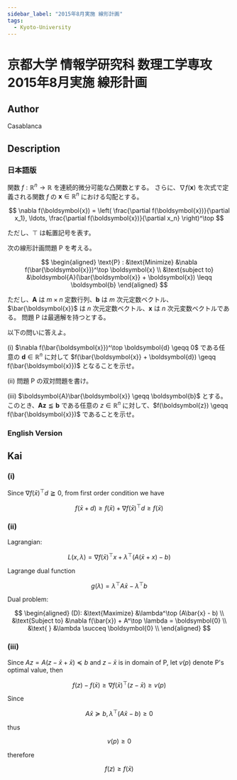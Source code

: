 ```yaml
---
sidebar_label: "2015年8月実施 線形計画"
tags:
  - Kyoto-University
---
```

# 京都大学 情報学研究科 数理工学専攻 2015年8月実施 線形計画

## **Author**
Casablanca

## **Description**
### 日本語版
関数 $f : \mathbb{R}^n \rightarrow \mathbb{R}$ を連続的微分可能な凸関数とする。
さらに、$\nabla f(\boldsymbol{x})$ を次式で定義される関数 $f$ の $\boldsymbol{x} \in \mathbb{R}^n$ における勾配とする。

$$
\nabla f(\boldsymbol{x}) = \left( \frac{\partial f(\boldsymbol{x})}{\partial x_1}, \ldots, \frac{\partial f(\boldsymbol{x})}{\partial x_n} \right)^\top
$$

ただし、$\top$ は転置記号を表す。

次の線形計画問題 P を考える。

$$
\begin{aligned}
\text{P} : &\text{Minimize} &\nabla f(\bar{\boldsymbol{x}})^\top \boldsymbol{x} \\
&\text{subject to} &\boldsymbol{A}(\bar{\boldsymbol{x}} + \boldsymbol{x}) \leqq \boldsymbol{b}
\end{aligned}
$$

ただし、$\boldsymbol{A}$ は $m \times n$ 定数行列、$\boldsymbol{b}$ は $m$ 次元定数ベクトル、$\bar{\boldsymbol{x}}$ は $n$ 次元定数ベクトル、$\boldsymbol{x}$ は $n$ 次元変数ベクトルである。
問題 P は最適解を持つとする。

以下の問いに答えよ。

(i) $\nabla f(\bar{\boldsymbol{x}})^\top \boldsymbol{d} \geqq 0$ である任意の $\boldsymbol{d} \in \mathbb{R}^n$ に対して $f(\bar{\boldsymbol{x}} + \boldsymbol{d}) \geqq f(\bar{\boldsymbol{x}})$ となることを示せ。

(ii) 問題 P の双対問題を書け。

(iii) $\boldsymbol{A}\bar{\boldsymbol{x}} \geqq \boldsymbol{b}$ とする。このとき、$\boldsymbol{A} \boldsymbol{z} \leqq \boldsymbol{b}$ である任意の $z \in \mathbb{R}^n$ に対して、$f(\boldsymbol{z}) \geqq f(\bar{\boldsymbol{x}})$ であることを示せ。


### English Version


## **Kai**
### (i)
Since $\nabla f(\bar{x})^\top d \geqq 0$, from first order condition we have

$$
f(\bar{x} + d) \geq f(\bar{x}) + \nabla f(\bar{x})^\top d \geq f(\bar{x})
$$

### (ii)
Lagrangian:

$$
L(x, \lambda) = \nabla f(\bar{x})^\top x + \lambda^\top (A(\bar{x} + x) - b)
$$

Lagrange dual function

$$
g(\lambda) = \lambda ^\top A \bar{x} - \lambda^\top b
$$

Dual problem:

$$
\begin{aligned}
(D): &\text{Maximize} &\lambda^\top (A\bar{x} - b) \\
&\text{Subject to} &\nabla f(\bar{x}) + A^\top \lambda = \boldsymbol{0} \\
&\text{ } &\lambda \succeq \boldsymbol{0} \\
\end{aligned}
$$

### (iii)
Since $Az = A(z-\bar{x} + \bar{x}) \preceq b$ and $z-\bar{x}$ is in domain of P, let $v(p)$ denote P's optimal value, then

$$
f(z) - f(\bar{x}) \geq \nabla f(\bar{x})^\top (z- \bar{x}) \geq v(p)
$$

Since

$$
A\bar{x} \succeq b, \lambda ^\top (A\bar{x}-b) \geq 0
$$

thus

$$
v(p) \geq 0
$$

therefore

$$
f(z) \geq f(\bar{x})
$$
